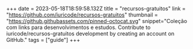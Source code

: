 +++
date = 2023-05-18T18:59:58.132Z
title = "recursos-gratuitos"
link = "https://github.com/iuricode/recursos-gratuitos"
thumbnail = "https://github.githubassets.com/pinned-octocat.svg"
snippet="Coleção com links para desenvolvimentos e estudos. Contribute to iuricode/recursos-gratuitos development by creating an account on GitHub."
tags = ["guide"]
+++
